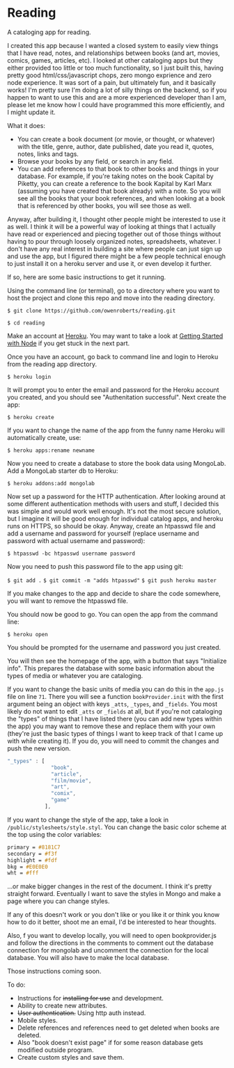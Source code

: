 Reading
=======

A cataloging app for reading.

I created this app because I wanted a closed system to easily view things that I have read, notes, and relationships between books (and art, movies, comics, games, articles, etc).  I looked at other cataloging apps but they either provided too little or too much functionality, so I just built this, having pretty good html/css/javascript chops, zero mongo exprience and zero node experience.  It was sort of a pain, but ultimately fun, and it basically works!  I'm pretty sure I'm doing a lot of silly things on the backend, so if you happen to want to use this and are a more experienced developer than I am, please let me know how I could have programmed this more efficiently, and I might update it.  

What it does:
- You can create a book document (or movie, or thought, or whatever) with the title, genre, author, date published, date you read it, quotes, notes, links and tags.
- Browse your books by any field, or search in any field.
- You can add references to that book to other books and things in your database.  For example, if you're taking notes on the book Capital by Piketty, you can create a reference to the book Kapital by Karl Marx (assuming you have created that book already) with a note.  So you will see all the books that your book references, and when looking at a book that is referenced by other books, you will see those as well.

Anyway, after building it, I thought other people might be interested to use it as well.  I think it will be a powerful way of looking at things that I actually have read or experienced and piecing together out of those things without having to pour through loosely organized notes, spreadsheets, whatever.  I don't have any real interest in building a site where people can just sign up and use the app, but I figured there might be a few people technical enough to just install it on a heroku server and use it, or even develop it further.

If so, here are some basic instructions to get it running.



Using the command line (or terminal), go to a directory where you want to host the project and clone this repo and move into the reading directory.

`$ git clone https://github.com/owenroberts/reading.git`

`$ cd reading`

Make an account at [Heroku](https://www.heroku.com/).  You may want to take a look at [Getting Started with Node](https://devcenter.heroku.com/articles/getting-started-with-nodejs#introduction) if you get stuck in the next part.

Once you have an account, go back to command line and login to Heroku from the reading app directory.

`$ heroku login`

It will prompt you to enter the email and password for the Heroku account you created, and you should see "Authenitation successful".  Next create the app:

`$ heroku create`

If you want to change the name of the app from the funny name Heroku will automatically create, use:

`$ heroku apps:rename newname`

Now you need to create a database to store the book data using MongoLab.  Add a MongoLab starter db to Heroku:

`$ heroku addons:add mongolab`

Now set up a password for the HTTP authentication.  After looking around at some different authentication methods with users and stuff, I decided this was simple and would work well enough.  It's not the most secure solution, but I imagine it will be good enough for individual catalog apps, and heroku runs on HTTPS, so should be okay.  Anyway, create an htpasswd file and add a username and password for yourself (replace username and password with actual username and password):

`$ htpasswd -bc htpasswd username password`

Now you need to push this password file to the app using git:

`$ git add .`
`$ git commit -m "adds htpasswd"`
`$ git push heroku master`

If you make changes to the app and decide to share the code somewhere, you will want to remove the htpasswd file.

You should now be good to go.  You can open the app from the command line:

`$ heroku open`

You should be prompted for the username and password you just created.

You will then see the homepage of the app, with a button that says "Initialize info".  This prepares the database with some basic information about the types of media or whatever you are cataloging. 

If you want to change the basic units of media you can do this in the `app.js` file on line `71`.  There you will see a function `bookProvider.init` with the first argument being an object with keys `_atts`, `_types`, and `_fields`.  You most likely do not want to edit `_atts` or `_fields` at all, but if you're not cataloging the "types" of things that I have listed there (you can add new types within the app) you may want to remove these and replace them with your own (they're just the basic types of things I want to keep track of that I came up with while creating it).  If you do, you will need to commit the changes and push the new version.

```javascript
"_types" : [
              "book",
              "article",
              "film/movie",
              "art",
              "comix",
              "game"
            ],
```

If you want to change the style of the app, take a look in `/public/stylesheets/style.styl`.  You can change the basic color scheme at the top using the color variables:

```css
primary = #8181C7
secondary = #f3f
highlight = #fdf
bkg = #E0E0E0
wht = #fff
```
...or make bigger changes in the rest of the document.  I think it's pretty straight forward.  Eventually I want to save the styles in Mongo and make a page where you can change styles.

If any of this doesn't work or you don't like or you like it or think you know how to do it better, shoot me an email, I'd be interested to hear thoughts.

Also, f you want to develop locally, you will need to open bookprovider.js and follow the directions in the comments to comment out the database connection for mongolab and uncomment the connection for the local database.  You will also have to make the local database.

Those instructions coming soon.

To do:
- Instructions for ~~installing for use~~ and development.
- Ability to create new attributes.
- ~~User authentication.~~ Using http auth instead.
- Mobile styles.
- Delete references and references need to get deleted when books are deleted.
- Also "book doesn't exist page" if for some reason database gets modified outside program.
- Create custom styles and save them.
